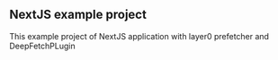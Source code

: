 
## NextJS example project
This example project of NextJS application with layer0 prefetcher and DeepFetchPLugin
